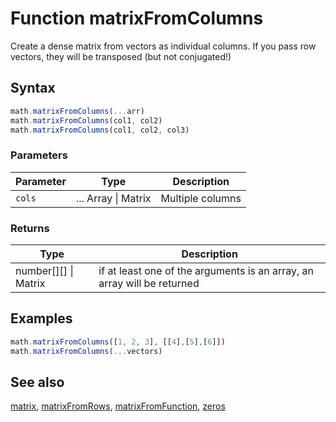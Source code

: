 <!-- Note: This file is automatically generated from source code comments. Changes made in this file will be overridden. -->

# Function matrixFromColumns

Create a dense matrix from vectors as individual columns.
If you pass row vectors, they will be transposed (but not conjugated!)


## Syntax

```js
math.matrixFromColumns(...arr)
math.matrixFromColumns(col1, col2)
math.matrixFromColumns(col1, col2, col3)
```

### Parameters

Parameter | Type | Description
--------- | ---- | -----------
`cols` | ... Array &#124; Matrix | Multiple columns

### Returns

Type | Description
---- | -----------
number[][] &#124; Matrix | if at least one of the arguments is an array, an array will be returned


## Examples

```js
math.matrixFromColumns([1, 2, 3], [[4],[5],[6]])
math.matrixFromColumns(...vectors)
```


## See also

[matrix](matrix.md),
[matrixFromRows](matrixFromRows.md),
[matrixFromFunction](matrixFromFunction.md),
[zeros](zeros.md)
